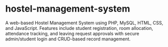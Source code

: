 # hostel-management-system
A web-based Hostel Management System using PHP, MySQL, HTML, CSS, and JavaScript. Features include student registration, room allocation, attendance tracking, and leaving request approvals with secure admin/student login and CRUD-based record management.
